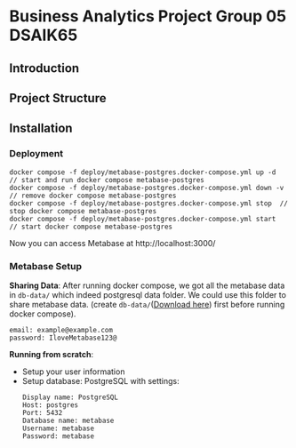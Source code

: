 # Business Analytics Project Group 05 DSAIK65 

## Introduction 

## Project Structure

## Installation 

### Deployment 
```
docker compose -f deploy/metabase-postgres.docker-compose.yml up -d  // start and run docker compose metabase-postgres
docker compose -f deploy/metabase-postgres.docker-compose.yml down -v // remove docker compose metabase-postgres
docker compose -f deploy/metabase-postgres.docker-compose.yml stop  // stop docker compose metabase-postgres
docker compose -f deploy/metabase-postgres.docker-compose.yml start  // start docker compose metabase-postgres
```

Now you can access Metabase at http://localhost:3000/
### Metabase Setup

**Sharing Data**: After running docker compose, we got all the metabase data in `db-data/` which indeed postgresql data folder. We could use this folder to share metabase data. (create `db-data/`([Download here](https://file.io/M1YBPOXkR3fI)) first before running docker compose).
```
email: example@example.com
password: IloveMetabase123@
```

**Running from scratch**:
- Setup your user information
- Setup database: PostgreSQL with settings: 
    ```
    Display name: PostgreSQL
    Host: postgres
    Port: 5432
    Database name: metabase
    Username: metabase
    Password: metabase
    ```






    






